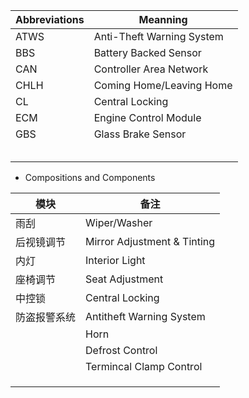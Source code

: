 

| Abbreviations | Meanning                  |
| ------------- | ------------------------- |
| ATWS          | Anti-Theft Warning System |
| BBS           | Battery Backed Sensor     |
| CAN           | Controller Area Network   |
| CHLH          | Coming Home/Leaving Home  |
| CL            | Central Locking           |
| ECM           | Engine Control Module     |
| GBS              |   Glass Brake Sensor                        |
|               |                           |
|               |                           |
|               |                           |
|               |                           |
|               |                           |







* Compositions and Components

| 模块       | 备注                        |
| ---------- | --------------------------- |
| 雨刮       | Wiper/Washer                |
| 后视镜调节 | Mirror Adjustment & Tinting |
| 内灯       | Interior Light              |
| 座椅调节   | Seat Adjustment             |
| 中控锁     | Central Locking             |
|  防盗报警系统          | Antitheft Warning System    |
|            | Horn                        |
|            | Defrost Control             |
|            | Termincal Clamp Control     |
|            |                             |
|            |                             |
|            |                             |



